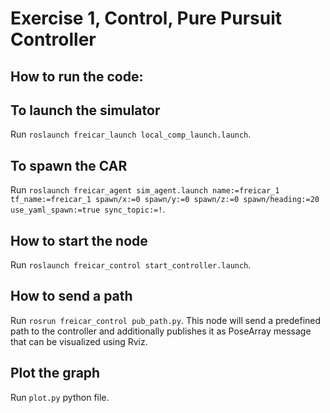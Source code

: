 
# Exercise 1, Control, Pure Pursuit Controller

## How to run the code:
## To launch the simulator
Run `roslaunch freicar_launch local_comp_launch.launch`.

## To spawn the CAR
Run `roslaunch freicar_agent sim_agent.launch name:=freicar_1 tf_name:=freicar_1 spawn/x:=0 spawn/y:=0 spawn/z:=0 spawn/heading:=20 use_yaml_spawn:=true sync_topic:=!`.

## How to start the node
Run `roslaunch freicar_control start_controller.launch`.

## How to send a path
Run `rosrun freicar_control pub_path.py`. This node will send a predefined path to the controller and additionally publishes it as PoseArray message that can be visualized using Rviz.

## Plot the graph
Run `plot.py` python file.
